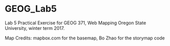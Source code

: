 # GEOG_Lab5
Lab 5 Practical Exercise for GEOG 371, Web Mapping Oregon State University, winter term 2017.

Map Credits: mapbox.com for the basemap, Bo Zhao for the storymap code
